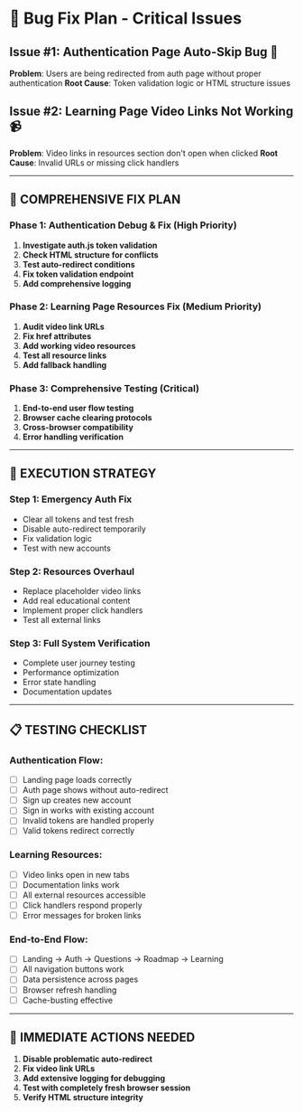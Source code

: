 # 🐛 Bug Fix Plan - Critical Issues

## Issue #1: Authentication Page Auto-Skip Bug 🔐
**Problem**: Users are being redirected from auth page without proper authentication
**Root Cause**: Token validation logic or HTML structure issues

## Issue #2: Learning Page Video Links Not Working 📹
**Problem**: Video links in resources section don't open when clicked
**Root Cause**: Invalid URLs or missing click handlers

---

## 🎯 COMPREHENSIVE FIX PLAN

### Phase 1: Authentication Debug & Fix (High Priority)
1. **Investigate auth.js token validation**
2. **Check HTML structure for conflicts**
3. **Test auto-redirect conditions**
4. **Fix token validation endpoint**
5. **Add comprehensive logging**

### Phase 2: Learning Page Resources Fix (Medium Priority)
1. **Audit video link URLs**
2. **Fix href attributes**
3. **Add working video resources**
4. **Test all resource links**
5. **Add fallback handling**

### Phase 3: Comprehensive Testing (Critical)
1. **End-to-end user flow testing**
2. **Browser cache clearing protocols**
3. **Cross-browser compatibility**
4. **Error handling verification**

---

## 🔧 EXECUTION STRATEGY

### Step 1: Emergency Auth Fix
- Clear all tokens and test fresh
- Disable auto-redirect temporarily
- Fix validation logic
- Test with new accounts

### Step 2: Resources Overhaul
- Replace placeholder video links
- Add real educational content
- Implement proper click handlers
- Test all external links

### Step 3: Full System Verification
- Complete user journey testing
- Performance optimization
- Error state handling
- Documentation updates

---

## 📋 TESTING CHECKLIST

### Authentication Flow:
- [ ] Landing page loads correctly
- [ ] Auth page shows without auto-redirect
- [ ] Sign up creates new account
- [ ] Sign in works with existing account
- [ ] Invalid tokens are handled properly
- [ ] Valid tokens redirect correctly

### Learning Resources:
- [ ] Video links open in new tabs
- [ ] Documentation links work
- [ ] All external resources accessible
- [ ] Click handlers respond properly
- [ ] Error messages for broken links

### End-to-End Flow:
- [ ] Landing → Auth → Questions → Roadmap → Learning
- [ ] All navigation buttons work
- [ ] Data persistence across pages
- [ ] Browser refresh handling
- [ ] Cache-busting effective

---

## 🚨 IMMEDIATE ACTIONS NEEDED

1. **Disable problematic auto-redirect**
2. **Fix video link URLs**
3. **Add extensive logging for debugging**
4. **Test with completely fresh browser session**
5. **Verify HTML structure integrity**